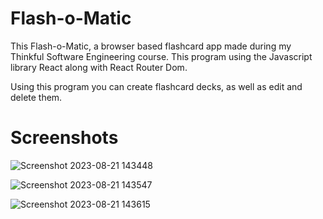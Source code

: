 # Flash-o-Matic

This Flash-o-Matic, a browser based flashcard app made during my Thinkful Software Engineering course. This program using the Javascript library React along with React Router Dom.

Using this program you can create flashcard decks, as well as edit and delete them.

# Screenshots

![Screenshot 2023-08-21 143448](https://github.com/ktscreen/flashcard-app/assets/83034562/3ed94e23-b197-4ea9-ae48-c56611b98647)

![Screenshot 2023-08-21 143547](https://github.com/ktscreen/flashcard-app/assets/83034562/dacc13cc-6add-4f12-be0f-b36d00a860f3)

![Screenshot 2023-08-21 143615](https://github.com/ktscreen/flashcard-app/assets/83034562/2150a23b-d81d-4c8a-9394-b1f0109bea33)
